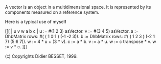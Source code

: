 A vector is an object in a multidimensional space. It is represented by its components measured on a reference system.

Here is a typical use of myself

[[[ 
| u v w a b c |
u := #(1 2 3) asVector.
v := #(3 4 5) asVector.
a := DhbMatrix rows: #( ( 1 0 1 ) (-1 -2 3)).
b := DhbMatrix rows: #( ( 1 2 3 ) (-2 1 7) (5 6 7)).
w := 4 * u + (3 * v).
c := a * b.
v := a * u.
w := c transpose * v.
w := v * c.
]]]

(c) Copyrights Didier BESSET, 1999.